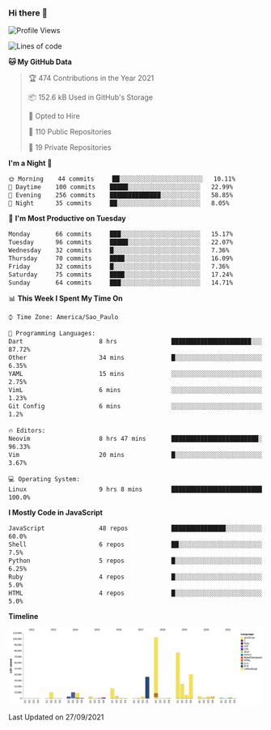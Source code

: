 ### Hi there 👋

<!--START_SECTION:waka-->
![Profile Views](http://img.shields.io/badge/Profile%20Views-0-blue)

![Lines of code](https://img.shields.io/badge/From%20Hello%20World%20I%27ve%20Written-366673%20lines%20of%20code-blue)

**🐱 My GitHub Data** 

> 🏆 474 Contributions in the Year 2021
 > 
> 📦 152.6 kB Used in GitHub's Storage 
 > 
> 💼 Opted to Hire
 > 
> 📜 110 Public Repositories 
 > 
> 🔑 19 Private Repositories  
 > 
**I'm a Night 🦉** 

```text
🌞 Morning    44 commits     ██░░░░░░░░░░░░░░░░░░░░░░░   10.11% 
🌆 Daytime    100 commits    █████░░░░░░░░░░░░░░░░░░░░   22.99% 
🌃 Evening    256 commits    ██████████████░░░░░░░░░░░   58.85% 
🌙 Night      35 commits     ██░░░░░░░░░░░░░░░░░░░░░░░   8.05%

```
📅 **I'm Most Productive on Tuesday** 

```text
Monday       66 commits     ███░░░░░░░░░░░░░░░░░░░░░░   15.17% 
Tuesday      96 commits     █████░░░░░░░░░░░░░░░░░░░░   22.07% 
Wednesday    32 commits     █░░░░░░░░░░░░░░░░░░░░░░░░   7.36% 
Thursday     70 commits     ████░░░░░░░░░░░░░░░░░░░░░   16.09% 
Friday       32 commits     █░░░░░░░░░░░░░░░░░░░░░░░░   7.36% 
Saturday     75 commits     ████░░░░░░░░░░░░░░░░░░░░░   17.24% 
Sunday       64 commits     ███░░░░░░░░░░░░░░░░░░░░░░   14.71%

```


📊 **This Week I Spent My Time On** 

```text
⌚︎ Time Zone: America/Sao_Paulo

💬 Programming Languages: 
Dart                     8 hrs               ██████████████████████░░░   87.72% 
Other                    34 mins             █░░░░░░░░░░░░░░░░░░░░░░░░   6.35% 
YAML                     15 mins             ░░░░░░░░░░░░░░░░░░░░░░░░░   2.75% 
VimL                     6 mins              ░░░░░░░░░░░░░░░░░░░░░░░░░   1.23% 
Git Config               6 mins              ░░░░░░░░░░░░░░░░░░░░░░░░░   1.2%

🔥 Editors: 
Neovim                   8 hrs 47 mins       ████████████████████████░   96.33% 
Vim                      20 mins             █░░░░░░░░░░░░░░░░░░░░░░░░   3.67%

💻 Operating System: 
Linux                    9 hrs 8 mins        █████████████████████████   100.0%

```

**I Mostly Code in JavaScript** 

```text
JavaScript               48 repos            ███████████████░░░░░░░░░░   60.0% 
Shell                    6 repos             ██░░░░░░░░░░░░░░░░░░░░░░░   7.5% 
Python                   5 repos             █░░░░░░░░░░░░░░░░░░░░░░░░   6.25% 
Ruby                     4 repos             █░░░░░░░░░░░░░░░░░░░░░░░░   5.0% 
HTML                     4 repos             █░░░░░░░░░░░░░░░░░░░░░░░░   5.0%

```


**Timeline**

![Chart not found](https://raw.githubusercontent.com/jampow/jampow/master/charts/bar_graph.png) 


 Last Updated on 27/09/2021
<!--END_SECTION:waka-->

